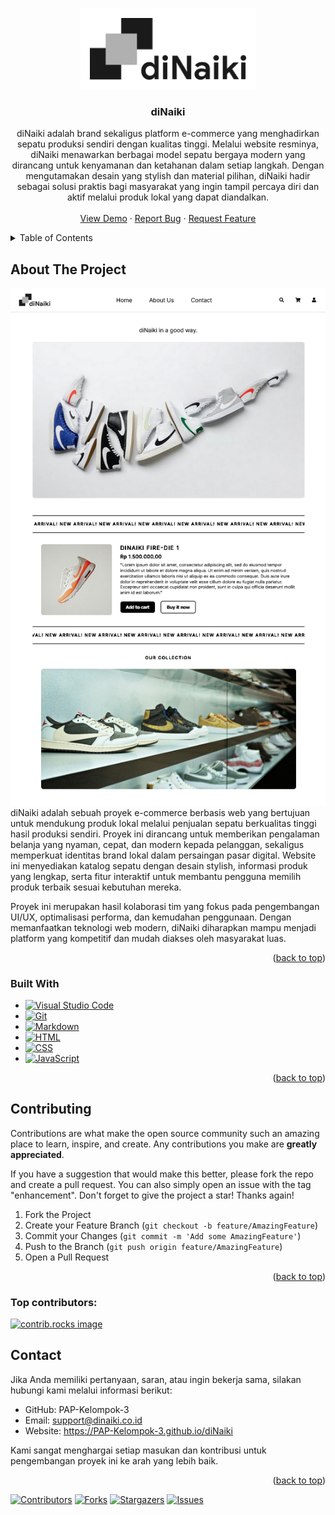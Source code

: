 <a id="readme-top"></a>

<!-- PROJECT LOGO -->
<br />
<div align="center">
  <a href="https://github.com/PAP-Kelompok-3/diNaiki">
    <img src="src/img/primaryLogo.svg" alt="Logo" style="background-color: white; padding: 15px; width: 250px">
  </a>

<h3 align="center">diNaiki</h3>

  <p align="center">
    diNaiki adalah brand sekaligus platform e-commerce yang menghadirkan sepatu produksi sendiri dengan kualitas tinggi. Melalui website resminya, diNaiki menawarkan berbagai model sepatu bergaya modern yang dirancang untuk kenyamanan dan ketahanan dalam setiap langkah. Dengan mengutamakan desain yang stylish dan material pilihan, diNaiki hadir sebagai solusi praktis bagi masyarakat yang ingin tampil percaya diri dan aktif melalui produk lokal yang dapat diandalkan.
    <br />
    <br />
    <a href="https://PAP-Kelompok-3.github.io/diNaiki">View Demo</a>
    &middot;
    <a href="https://github.com/PAP-Kelompok-3/diNaiki/issues/new?labels=bug&template=bug-report---.md">Report Bug</a>
    &middot;
    <a href="https://github.com/PAP-Kelompok-3/diNaiki/issues/new?labels=enhancement&template=feature-request---.md">Request Feature</a>
  </p>
</div>

<!-- TABLE OF CONTENTS -->
<details>
  <summary>Table of Contents</summary>
  <ol>
    <li>
      <a href="#about-the-project">About The Project</a>
      <ul>
        <li><a href="#built-with">Built With</a></li>
      </ul>
    </li>
    <li><a href="#contributing">Contributing</a></li>
    <li><a href="#contact">Contact</a></li>
  </ol>
</details>

<!-- ABOUT THE PROJECT -->

## About The Project

[![diNaiki Screenshot][product-screenshot]](https://PAP-Kelompok-3.github.io/diNaiki)
<br/>
diNaiki adalah sebuah proyek e-commerce berbasis web yang bertujuan untuk mendukung produk lokal melalui penjualan sepatu berkualitas tinggi hasil produksi sendiri. Proyek ini dirancang untuk memberikan pengalaman belanja yang nyaman, cepat, dan modern kepada pelanggan, sekaligus memperkuat identitas brand lokal dalam persaingan pasar digital. Website ini menyediakan katalog sepatu dengan desain stylish, informasi produk yang lengkap, serta fitur interaktif untuk membantu pengguna memilih produk terbaik sesuai kebutuhan mereka.

Proyek ini merupakan hasil kolaborasi tim yang fokus pada pengembangan UI/UX, optimalisasi performa, dan kemudahan penggunaan. Dengan memanfaatkan teknologi web modern, diNaiki diharapkan mampu menjadi platform yang kompetitif dan mudah diakses oleh masyarakat luas.

<p align="right">(<a href="#readme-top">back to top</a>)</p>

### Built With

- [![Visual Studio Code](https://custom-icon-badges.demolab.com/badge/Visual%20Studio%20Code-0078d7.svg?logo=vsc&logoColor=white)](#)
- [![Git](https://img.shields.io/badge/Git-F05032?logo=git&logoColor=fff)](#)
- [![Markdown](https://img.shields.io/badge/Markdown-%23000000.svg?logo=markdown&logoColor=white)](#)
- [![HTML](https://img.shields.io/badge/HTML-%23E34F26.svg?logo=html5&logoColor=white)](#)
- [![CSS](https://img.shields.io/badge/CSS-1572B6?logo=css3&logoColor=fff)](#)
- [![JavaScript](https://img.shields.io/badge/JavaScript-F7DF1E?logo=javascript&logoColor=000)](#)

<p align="right">(<a href="#readme-top">back to top</a>)</p>

<!-- CONTRIBUTING -->

## Contributing

Contributions are what make the open source community such an amazing place to learn, inspire, and create. Any contributions you make are **greatly appreciated**.

If you have a suggestion that would make this better, please fork the repo and create a pull request. You can also simply open an issue with the tag "enhancement".
Don't forget to give the project a star! Thanks again!

1. Fork the Project
2. Create your Feature Branch (`git checkout -b feature/AmazingFeature`)
3. Commit your Changes (`git commit -m 'Add some AmazingFeature'`)
4. Push to the Branch (`git push origin feature/AmazingFeature`)
5. Open a Pull Request

<p align="right">(<a href="#readme-top">back to top</a>)</p>

### Top contributors:

<a href="https://github.com/PAP-Kelompok-3/diNaiki/graphs/contributors">
  <img src="https://contrib.rocks/image?repo=PAP-Kelompok-3/diNaiki" alt="contrib.rocks image" />
</a>

## Contact

Jika Anda memiliki pertanyaan, saran, atau ingin bekerja sama, silakan hubungi kami melalui informasi berikut:

- GitHub: PAP-Kelompok-3
- Email: support@dinaiki.co.id
- Website: https://PAP-Kelompok-3.github.io/diNaiki

Kami sangat menghargai setiap masukan dan kontribusi untuk pengembangan proyek ini ke arah yang lebih baik.

<p align="right">(<a href="#readme-top">back to top</a>)</p>

[![Contributors][contributors-shield]][contributors-url]
[![Forks][forks-shield]][forks-url]
[![Stargazers][stars-shield]][stars-url]
[![Issues][issues-shield]][issues-url]

[contributors-shield]: https://img.shields.io/github/contributors/PAP-Kelompok-3/diNaiki.svg?style=for-the-badge
[contributors-url]: https://github.com/PAP-Kelompok-3/diNaiki/graphs/contributors
[forks-shield]: https://img.shields.io/github/forks/PAP-Kelompok-3/diNaiki.svg?style=for-the-badge
[forks-url]: https://github.com/PAP-Kelompok-3/diNaiki/network/members
[stars-shield]: https://img.shields.io/github/stars/PAP-Kelompok-3/diNaiki.svg?style=for-the-badge
[stars-url]: https://github.com/PAP-Kelompok-3/diNaiki/stargazers
[issues-shield]: https://img.shields.io/github/issues/PAP-Kelompok-3/diNaiki.svg?style=for-the-badge
[issues-url]: https://github.com/PAP-Kelompok-3/diNaiki/issues
[product-screenshot]: src/img/screenshot/home.png

